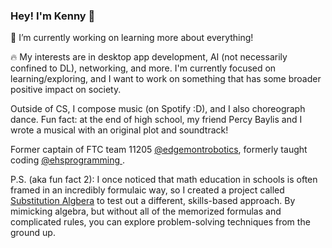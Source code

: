 ### Hey! I'm Kenny 👋

🔭 I’m currently working on learning more about everything!

🔥 My interests are in desktop app development, AI (not necessarily confined to DL), networking, and more. I'm currently focused on learning/exploring, and I want to work on something that has some broader positive impact on society. 

Outside of CS, I compose music (on Spotify :D), and I also choreograph dance. Fun fact: at the end of high school, my friend Percy Baylis and I wrote a musical with an original plot and soundtrack!

Former captain of FTC team 11205 [@edgemontrobotics](https://github.com/edgemontrobotics), formerly taught coding [@ehsprogramming ](https://github.com/kenneth-ge/Edgemont-Programming-Club-Projects). 

P.S. (aka fun fact 2): I once noticed that math education in schools is often framed in an incredibly formulaic way, so I created a project called [Substitution Algbera](https://github.com/kenneth-ge/Substitution-Algebra) to test out a different, skills-based approach. By mimicking algebra, but without all of the memorized formulas and complicated rules, you can explore problem-solving techniques from the ground up. 
